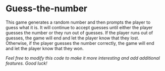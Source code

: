 # Guess-the-number
This game generates a random number and then prompts the player to guess what it is. It will continue to accept guesses until either the player guesses the number or they run out of guesses. If the player runs out of guesses, the game will end and let the player know that they lost. Otherwise, if the player guesses the number correctly, the game will end and let the player know that they won.

*Feel free to modify this code to make it more interesting and add additional features. Good luck!*
